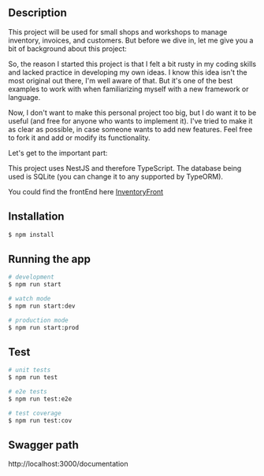 ## Description 

This project will be used for small shops and workshops to manage inventory, invoices, and customers. But before we dive in, let me give you a bit of background about this project:

So, the reason I started this project is that I felt a bit rusty in my coding skills and lacked practice in developing my own ideas. I know this idea isn't the most original out there, I'm well aware of that. But it's one of the best examples to work with when familiarizing myself with a new framework or language.

Now, I don't want to make this personal project too big, but I do want it to be useful (and free for anyone who wants to implement it). I've tried to make it as clear as possible, in case someone wants to add new features. Feel free to fork it and add or modify its functionality.

Let's get to the important part:

This project uses NestJS and therefore TypeScript. The database being used is SQLite (you can change it to any supported by TypeORM).  

You could find the frontEnd here [InventoryFront](https://github.com/havsalazar/Inventory-Manager-FrontEnd) 



## Installation

```bash
$ npm install
```

## Running the app

```bash
# development
$ npm run start

# watch mode
$ npm run start:dev

# production mode
$ npm run start:prod
```

## Test

```bash
# unit tests
$ npm run test

# e2e tests
$ npm run test:e2e

# test coverage
$ npm run test:cov
```

## Swagger path

http://localhost:3000/documentation
